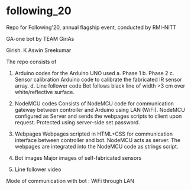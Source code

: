 # following_20
Repo for Following'20, annual flagship event, conducted by RMI-NITT

GA-one bot by TEAM GiriAs

Girish. K
Aswin Sreekumar

The repo consists of

1. Arduino codes for the Arduino UNO used
a. Phase 1
b. Phase 2
c. Sensor calibration
        Arduino code to calibrate the fabricated IR sensor array. 
d. Line follower code
        Bot follows black line of width >3 cm over white/reflective surface.
    
2. NodeMCU codes
        Consists of NodeMCU code for communication gateway between controller and Arduino using LAN (WiFi).
        NodeMCU configured as Server and sends the webpages scripts to client upon request.
        Protected using server-side set password.

3. Webpages
        Webpages scripted in HTML+CSS for communication interface between controller and bot.
        NodeMCU acts as server.
        The webpages are integrated into the NodeMCU code as strings script.
        
4. Bot images
        Major images of self-fabricated sensors

5. Line follower video



Mode of communication with bot : WiFi through LAN
